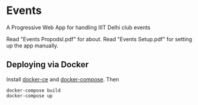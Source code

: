 # Events
A Progressive Web App for handling IIIT Delhi club events

Read "Events Propodsl.pdf" for about.
Read "Events Setup.pdf" for setting up the app manually.

## Deploying via Docker

Install [docker-ce](https://docs.docker.com/install/linux/docker-ce/ubuntu/#install-docker-ce) and [docker-compose](https://docs.docker.com/compose/install/). Then 

```
docker-compose build
docker-compose up
```